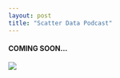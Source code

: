 ```yaml
---
layout: post
title: "Scatter Data Podcast"
---
```


#### COMING SOON...

![](Home/assets/img/Scatter_Logo_WB.jpg)

